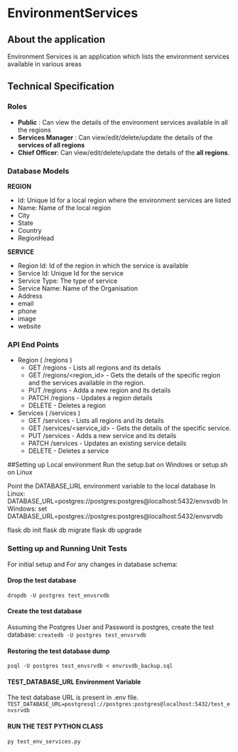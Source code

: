 # EnvironmentServices
## About the application
Environment Services is an application which lists the environment services available in various areas

## Technical Specification

### Roles
 * **Public** : Can view the details of the environment services available in all the regions
 * **Services Manager** : Can view/edit/delete/update the details of the __services of all regions__
 * **Chief Officer**: Can view/edit/delete/update the details of the __all regions__.


### Database Models
**REGION**
- Id: Unique Id for a local region where the environment services are listed
- Name: Name of the local region
- City
- State
- Country
- RegionHead

**SERVICE**
- Region Id: Id of the region in which the service is available
- Service Id: Unique Id for the service
- Service Type: The type of service
- Service Name: Name of the Organisation
- Address
- email
- phone
- image
- website


### API End Points
* Region ( /regions )
  * GET /regions - Lists all regions and its details
  * GET /regions/<region_id> - Gets the details of the specific region and the services available in the region.
  * PUT /regions - Adda a new region and its details
  * PATCH /regions - Updates a region details
  * DELETE - Deletes a region
* Services ( /services )
  * GET /services - Lists all regions and its details
  * GET /services/<service_id> - Gets the details of the specific service.
  * PUT /services - Adds a new service and its details
  * PATCH /services - Updates an existing service details
  * DELETE - Deletes a service

##Setting up Local environment
Run the setup.bat on Windows or setup.sh on Linux

Point the DATABASE_URL environment variable to the local database
In Linux:
DATABASE_URL=postgres://postgres:postgres@localhost:5432/envsvdb
In Windows:
set DATABASE_URL=postgres://postgres:postgres@localhost:5432/envsrvdb

flask db init
flask db migrate
flask db upgrade


### Setting up and Running Unit Tests
For initial setup and For any changes in database schema:
#### Drop the test database
`dropdb -U postgres test_envsrvdb`

#### Create the test database
Assuming the Postgres User and Password is postgres, create the test database:
`createdb -U postgres test_envsrvdb`

#### Restoring the test database dump
`psql -U postgres test_envsrvdb < envrsvdb_backup.sql`

#### TEST_DATABASE_URL Environment Variable
The test database URL is present in .env file.
`TEST_DATABASE_URL=postgresql://postgres:postgres@localhost:5432/test_envsrvdb`

#### RUN THE TEST PYTHON CLASS
`py test_env_services.py`

